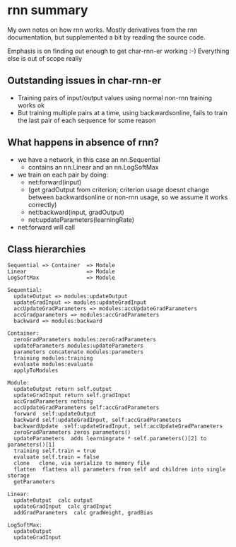 # rnn summary

My own notes on how rnn works.  Mostly derivatives from the rnn documentation, but supplemented a bit by reading the source code.

Emphasis is on finding out enough to get char-rnn-er working :-)  Everything else is out of scope really

## Outstanding issues in char-rnn-er

- Training pairs of input/output values using normal non-rnn training works ok
- But training multiple pairs at a time, using backwardsonline, fails to train the last pair of each sequence for some reason

## What happens in absence of rnn?

- we have a network, in this case an nn.Sequential
  - contains an nn.Linear and an nn.LogSoftMax
- we train on each pair by doing:
  - net:forward(input)
  - (get gradOutput from criterion; criterion usage doesnt change between backwardsonline or non-rnn usage, so we assume it works correctly)
  - net:backward(input, gradOutput)
  - net:updateParameters(learningRate)
- net:forward will call 

## Class hierarchies

```
Sequential => Container  => Module
Linear                   => Module
LogSoftMax               => Module

Sequential:
  updateOutput => modules:updateOutput
  updateGradInput => modules:updateGradInput
  accUpdateGradParameters => modules:accUpdateGradParameters
  accGradparameters => modules:accGradParameters
  backward => modules:backward

Container:
  zeroGradParameters modules:zeroGradParameters
  updateParameters modules:updateParameters
  parameters concatenate modules:parameters
  training modules:training
  evaluate modules:evaluate
  applyToModules

Module:
  updateOutput return self.output
  updateGradInput return self.gradInput
  accGradParameters nothing
  accUpdateGradParameters self:accGradParameters
  forward  self:updateOutput
  backward self:updateGradInput, self:accGradParameters
  backwardUpdate  self:updateGradInput, self:accUpdateGradParameters
  zeroGradParameters zeros parameters()
  updateParameters  adds learningrate * self.parameters()[2] to parameters()[1]
  training self.train = true
  evaluate self.train = false
  clone   clone, via serialize to memory file
  flatten  flattens all parameters from self and children into single storage
  getParameters

Linear:
  updateOutput  calc output
  updateGradInput  calc gradInput
  addGradParameters  calc gradWeight, gradBias

LogSoftMax:
  updateOutput
  updateGradInput 
```

